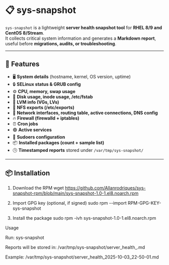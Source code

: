 # 📋 sys-snapshot

`sys-snapshot` is a lightweight **server health snapshot tool** for **RHEL 8/9 and CentOS 8/Stream**.  
It collects critical system information and generates a **Markdown report**, useful before **migrations, audits, or troubleshooting**.

---

## 🚀 Features

- 🖥️ **System details** (hostname, kernel, OS version, uptime)  
- 🔒 **SELinux status & GRUB config**  
- ⚙️ **CPU, memory, swap usage**  
- 💾 **Disk usage, inode usage, /etc/fstab**  
- 📂 **LVM info (VGs, LVs)**  
- 📂 **NFS exports (/etc/exports)**  
- 📡 **Network interfaces, routing table, active connections, DNS config**  
- 🔥 **Firewall (firewalld + iptables)**  
- ⏰ **Cron jobs**  
- 🟢 **Active services**  
- 🔑 **Sudoers configuration**  
- 📦 **Installed packages (count + sample list)**  
- 🕒 **Timestamped reports** stored under `/var/tmp/sys-snapshot/`  

---

## 📦 Installation
1. Download the RPM
wget https://github.com/Allanrodriques/sys-snapshot-rpm/blob/main/sys-snapshot-1.0-1.el8.noarch.rpm

2. Import GPG key (optional, if signed)
sudo rpm --import RPM-GPG-KEY-sys-snapshot

3. Install the package
sudo rpm -ivh sys-snapshot-1.0-1.el8.noarch.rpm


Usage

Run:
sys-snapshot

Reports will be stored in:
/var/tmp/sys-snapshot/server_health_<timestamp>.md

Example:
/var/tmp/sys-snapshot/server_health_2025-10-03_22-50-01.md








